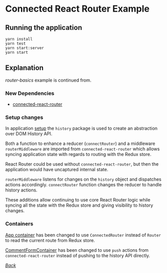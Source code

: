 # Connected React Router Example

## Running the application

```
yarn install
yarn test
yarn start:server
yarn start
```

## Explanation

_router-basics_ example is continued from.

### New Dependencies

* [connected-react-router](https://github.com/supasate/connected-react-router)

### Setup changes

In application [setup](./ConnectedReactRouterExample.js) the `history` package
is used to create an abstraction over DOM History API.

Both a function to enhance a reducer (`connectRouter`) and a middleware
`routerMiddleware` are imported from `connected-react-router` which allows
syncing application state with regards to routing with the Redux store.

React Router could be used without `connected-react-router`, but then the
application would have uncaptured internal state.

`routerMiddleware` listens for changes on the `history` object and dispatches
actions accordingly. `connectRouter` function changes the reducer to handle
history actions.

These additions allow continuing to use core React Router logic while syncing
all the state with the Redux store and giving visibility to history changes.

### Containers

[App container](./containers/App.js) has been changed to use `ConnectedRouter`
instead of `Router` to read the current route from Redux store.

[CommentFormContainer](./containers/CommentFormContainer.js) has been changed
to use `push` actions from `connected-react-router` instead of pushing to the
history API directly.

[_Back_](../../README.md)
